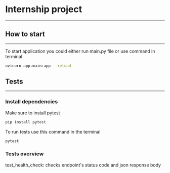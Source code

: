 # Internship project
__________________________________________________________________

## How to start
__________________________________________________________________
To start application you could either run main.py file or use command in terminal
```bash
uvicorn app.main:app --reload
```
## Tests
__________________________________________________________________

### Install dependencies
Make sure to install pytest
```bash
pip install pytest
```
To run tests use this command in the terminal
```bash
pytest
```
### Tests overview
test_health_check: checks endpoint's status code and json response body
